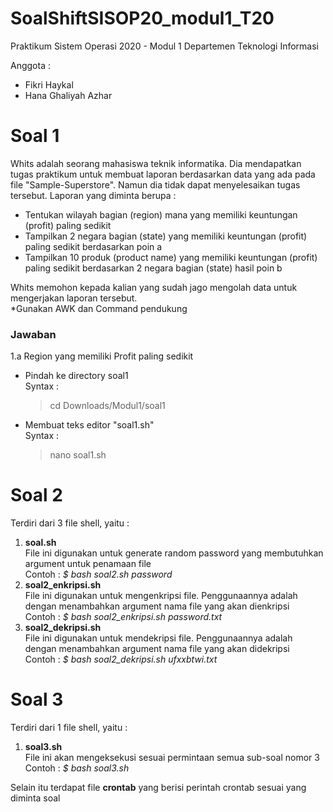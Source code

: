 # SoalShiftSISOP20_modul1_T20
Praktikum Sistem Operasi 2020 - Modul 1
Departemen Teknologi Informasi

Anggota :
- Fikri Haykal
- Hana Ghaliyah Azhar


# Soal 1
Whits adalah seorang mahasiswa teknik informatika. Dia mendapatkan tugas praktikum untuk membuat laporan berdasarkan data yang ada pada file "Sample-Superstore". Namun dia tidak dapat menyelesaikan tugas tersebut. Laporan yang diminta berupa : <br />
- Tentukan wilayah bagian (region) mana yang memiliki keuntungan (profit) paling sedikit <br />
- Tampilkan 2 negara bagian (state) yang memiliki keuntungan (profit) paling sedikit berdasarkan poin a <br />
- Tampilkan 10 produk (product name) yang memiliki keuntungan (profit) paling sedikit berdasarkan 2 negara bagian (state) hasil poin b <br />

Whits memohon kepada kalian yang sudah jago mengolah data untuk mengerjakan laporan tersebut. <br />
*Gunakan AWK dan Command pendukung <br />

### Jawaban
1.a Region yang memiliki Profit paling sedikit
- Pindah ke directory soal1 <br />
  Syntax : <br />
  > cd Downloads/Modul1/soal1
- Membuat teks editor "soal1.sh" <br />
  Syntax : <br />
  > nano soal1.sh



# Soal 2
Terdiri dari 3 file shell, yaitu :
1. <b>soal.sh</b><br />
   File ini digunakan untuk generate random password yang membutuhkan argument untuk penamaan file<br />
   Contoh : <i>$</b> bash soal2.sh password</i>
2. <b>soal2_enkripsi.sh</b><br />
   File ini digunakan untuk mengenkripsi file. Penggunaannya adalah dengan menambahkan argument nama file yang akan dienkripsi<br />
   Contoh : <i>$</b> bash soal2_enkripsi.sh password.txt</i>
3. <b>soal2_dekripsi.sh</b><br />
   File ini digunakan untuk mendekripsi file. Penggunaannya adalah dengan menambahkan argument nama file yang akan didekripsi<br />
   Contoh : <i>$</b> bash soal2_dekripsi.sh ufxxbtwi.txt</i>
   


# Soal 3
Terdiri dari 1 file shell, yaitu :
1. <b>soal3.sh</b><br />
   File ini akan mengeksekusi sesuai permintaan semua sub-soal nomor 3<br />
   Contoh : <i>$</b> bash soal3.sh</i>
   
Selain itu terdapat file <b>crontab</b> yang berisi perintah crontab sesuai yang diminta soal

